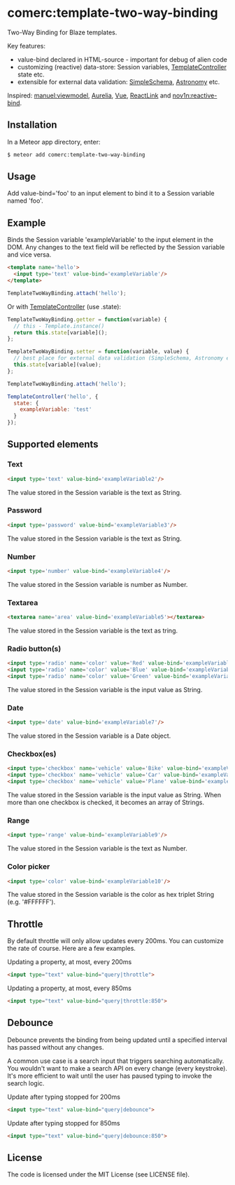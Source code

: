 comerc:template-two-way-binding
===============================

Two-Way Binding for Blaze templates.

Key features:
- value-bind declared in HTML-source - important for debug of alien code
- customizing (reactive) data-store: Session variables, [TemplateController](https://github.com/meteor-space/template-controller) state etc.
- extensible for external data validation: [SimpleSchema](https://github.com/aldeed/meteor-simple-schema), [Astronomy](https://github.com/jagi/meteor-astronomy) etc.

Inspired: [manuel:viewmodel](https://github.com/ManuelDeLeon/viewmodel), [Aurelia](http://aurelia.io/), [Vue](https://vuejs.org/guide/#Two-way-Binding), [ReactLink](https://facebook.github.io/react/docs/two-way-binding-helpers.html) and [nov1n:reactive-bind](https://github.com/nov1n/reactive-bind).


## Installation

In a Meteor app directory, enter:

```bash
$ meteor add comerc:template-two-way-binding
```

## Usage
Add value-bind='foo' to an input element to bind it to a Session variable named 'foo'.

## Example

Binds the Session variable 'exampleVariable' to the input element in the DOM. Any changes to the text field will be reflected
by the Session variable and vice versa.

```HTML
<template name='hello'>
  <input type='text' value-bind='exampleVariable'/>
</template>
```

```javascript
TemplateTwoWayBinding.attach('hello');
```
Or with [TemplateController](https://github.com/meteor-space/template-controller) (use .state):

```javascript
TemplateTwoWayBinding.getter = function(variable) {
  // this - Template.instance()
  return this.state[variable]();
};

TemplateTwoWayBinding.setter = function(variable, value) {
  // best place for external data validation (SimpleSchema, Astronomy etc.)
  this.state[variable](value);
};

TemplateTwoWayBinding.attach('hello');

TemplateController('hello', {
  state: {
    exampleVariable: 'test'
  }
});
```

## Supported elements
### Text
```HTML
<input type='text' value-bind='exampleVariable2'/>
```

The value stored in the Session variable is the text as String.

### Password
```HTML
<input type='password' value-bind='exampleVariable3'/>
```

The value stored in the Session variable is the text as String.

### Number
```HTML
<input type='number' value-bind='exampleVariable4'/>
```

The value stored in the Session variable is number as Number.

### Textarea
```HTML
<textarea name='area' value-bind='exampleVariable5'></textarea>
```

The value stored in the Session variable is the text as tring.

### Radio button(s)
```HTML
<input type='radio' name='color' value='Red' value-bind='exampleVariable6'/> Red
<input type='radio' name='color' value='Blue' value-bind='exampleVariable6'/> Blue
<input type='radio' name='color' value='Green' value-bind='exampleVariable6'/> Green
```

The value stored in the Session variable is the input value as String.

### Date
```HTML
<input type='date' value-bind='exampleVariable7'/>
```

The value stored in the Session variable is a Date object.

### Checkbox(es)
```HTML
<input type='checkbox' name='vehicle' value='Bike' value-bind='exampleVariable8'/> Bike
<input type='checkbox' name='vehicle' value='Car' value-bind='exampleVariable8'/> Car
<input type='checkbox' name='vehicle' value='Plane' value-bind='exampleVariable8'/> Plane
```

The value stored in the Session variable is the input value as String. When more than one checkbox
is checked, it becomes an array of Strings.

### Range
```HTML
<input type='range' value-bind='exampleVariable9'/>
```

The value stored in the Session variable is the text as Number.

### Color picker
```HTML
<input type='color' value-bind='exampleVariable10'/>
```

The value stored in the Session variable is the color as hex triplet String (e.g. '#FFFFFF').

## Throttle

By default throttle will only allow updates every 200ms. You can customize the rate of course. Here are a few examples.

Updating a property, at most, every 200ms
```HTML
<input type="text" value-bind="query|throttle">
```

Updating a property, at most, every 850ms
```HTML
<input type="text" value-bind="query|throttle:850">
```

## Debounce

Debounce prevents the binding from being updated until a specified interval has passed without any changes.

A common use case is a search input that triggers searching automatically. You wouldn't want to make a search API on every change (every keystroke). It's more efficient to wait until the user has paused typing to invoke the search logic.

Update after typing stopped for 200ms
```HTML
<input type="text" value-bind="query|debounce">
```

Update after typing stopped for 850ms
```HTML
<input type="text" value-bind="query|debounce:850">
```

## License
The code is licensed under the MIT License (see LICENSE file).

